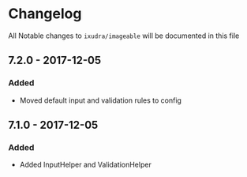 # Changelog

All Notable changes to `ixudra/imageable` will be documented in this file

## 7.2.0 - 2017-12-05
### Added
- Moved default input and validation rules to config

## 7.1.0 - 2017-12-05
### Added
- Added InputHelper and ValidationHelper


